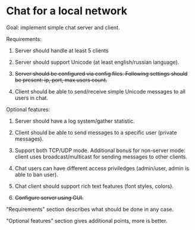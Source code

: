 Chat for a local network
========

Goal: implement simple chat server and client.

Requirements:

1. Server should handle at least 5 clients

2. Server should support Unicode (at least english/russian language).

3. ~~Server should be configured via config files. Following settings should be present: ip, port, max users count.~~

4. Client should be able to send/receive simple Unicode messages to all users in chat.


Optional features:

1. Server should have a log system/gather statistic.

2. Client should be able to send messages to a specific user (private messages).

3. Support both TCP/UDP mode. Additional bonus for non-server mode: client uses broadcast/multicast for sending messages to other clients.

4. Chat users can have different access priviledges (admin/user, admin is able to ban user).

5. Chat client should support rich text features (font styles, colors).

6. ~~Configure server using GUI.~~

"Requirements" section describes what should be done in any case.

"Optional features" section gives additional points, more is better.